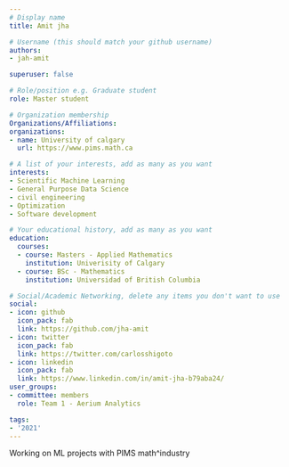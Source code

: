 ```yaml
---
# Display name
title: Amit jha

# Username (this should match your github username)
authors:
- jah-amit

superuser: false

# Role/position e.g. Graduate student
role: Master student

# Organization membership
Organizations/Affiliations:
organizations:
- name: University of calgary
  url: https://www.pims.math.ca

# A list of your interests, add as many as you want
interests:
- Scientific Machine Learning
- General Purpose Data Science
- civil engineering
- Optimization
- Software development

# Your educational history, add as many as you want
education:
  courses:
  - course: Masters - Applied Mathematics
    institution: Univerisity of Calgary
  - course: BSc - Mathematics
    institution: Universidad of British Columbia

# Social/Academic Networking, delete any items you don't want to use
social:
- icon: github
  icon_pack: fab
  link: https://github.com/jha-amit
- icon: twitter
  icon_pack: fab
  link: https://twitter.com/carlosshigoto
- icon: linkedin
  icon_pack: fab
  link: https://www.linkedin.com/in/amit-jha-b79aba24/
user_groups:
- committee: members
  role: Team 1 - Aerium Analytics

tags:
- '2021'
---
```

Working on ML projects with PIMS math^industry
